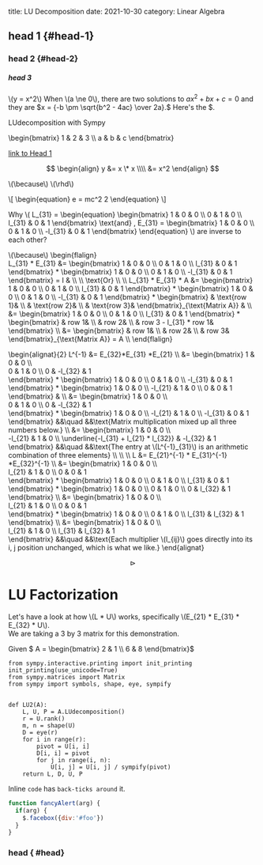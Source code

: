 title: LU Decomposition
date: 2021-10-30
category: Linear Algebra
    

## head 1 {#head-1}

### head 2 {#head-2}


##### head 3
\\(y = x^2\\)
When \\(a \ne 0\\), there are two solutions to $ax^2 + bx+c=0$ and they are $x = {-b \pm \sqrt{b^2 - 4ac} \over 2a}.$
Here's the \$.


LUdecomposition with Sympy

\begin{bmatrix}
1 & 2 & 3 \\\\
a & b & c
\end{bmatrix}  

[link to Head 1](#head)

$$
\begin{align}
y &= x \* x  \\\\ 
  &= x^2
\end{align}
$$

\\(\because\\)
\\(\rhd\\)



\\[
\begin{equation}
e = mc^2   2
\end{equation}
\\]

Why \\( L\_{31} = \begin{equation}
\begin{bmatrix}
1 & 0 & 0 \\\\
0 & 1 & 0 \\\\
l_{31} & 0 & 1
\end{bmatrix}
\text{and} \, 
E\_{31} = \begin{bmatrix}
1 & 0 & 0 \\\\
0 & 1 & 0 \\\\
-l_{31} & 0 & 1
\end{bmatrix}
\end{equation} \\)
are inverse to each other?

\\(\because\\) 
\begin{flalign}  
L\_{31} \* E\_{31} &= 
\begin{bmatrix}
1 & 0 & 0 \\\\
0 & 1 & 0 \\\\
l_{31} & 0 & 1
\end{bmatrix} 
\*
\begin{bmatrix}
1 & 0 & 0 \\\\
0 & 1 & 0 \\\\
-l_{31} & 0 & 1
\end{bmatrix}
= I  & \\\\
\\\\
\text{Or} \\\\
\\\\
L\_{31} \* E\_{31} \* A &= 
\begin{bmatrix}
1 & 0 & 0 \\\\
0 & 1 & 0 \\\\
l_{31} & 0 & 1
\end{bmatrix}
\*
\begin{bmatrix}
1 & 0 & 0 \\\\
0 & 1 & 0 \\\\
-l_{31} & 0 & 1
\end{bmatrix}
\*
\begin{bmatrix}
& \text{row 1}& \\\\
& \text{row 2}& \\\\
& \text{row 3}& 
\end{bmatrix}\_{\text{Matrix A}} & \\\\
&=
\begin{bmatrix}
1 & 0 & 0 \\\\
0 & 1 & 0 \\\\
l\_{31} & 0 & 1
\end{bmatrix}
\*
\begin{bmatrix}
& row 1& \\\\
& row 2& \\\\
& row 3 - l\_{31} \* row 1& 
\end{bmatrix}  \\\\
&=
\begin{bmatrix}
& row 1& \\\\
& row 2& \\\\
& row 3& 
\end{bmatrix}_{\text{Matrix A}} = A \\\\
\end{flalign}





\begin{alignat}{2}
 L^{-1} &= E_{32}\*E_{31} \*E_{21}  \\\\
  &= \begin{bmatrix}
  1 & 0 & 0   \\\\  
  0 & 1 & 0  \\\\ 
  0 & -l_{32} & 1  
  \end{bmatrix} \* 
\begin{bmatrix}
  1 & 0 & 0  \\\\
  0 & 1 & 0  \\\\
  -l_{31} & 0 & 1 
  \end{bmatrix}  \*
  \begin{bmatrix} 1 & 0 & 0 \\\\
  -l_{21} & 1 & 0 \\\\
  0 & 0 & 1
  \end{bmatrix}  & \\\\ 
&= 
  \begin{bmatrix}
  1 & 0 & 0   \\\\  
  0 & 1 & 0  \\\\ 
  0 & -l_{32} & 1  
  \end{bmatrix} \* 
\begin{bmatrix}
  1 & 0 & 0  \\\\
  -l_{21} & 1 & 0  \\\\
  -l_{31} & 0 & 1 
  \end{bmatrix} &&\quad &&\text{Matrix multiplication mixed up all three numbers below.} \\\\
&=
  \begin{bmatrix}
  1 & 0 & 0   \\\\  
  -l_{21} & 1 & 0  \\\\ 
  \underline{-l_{31} + l_{21} \* l_{32}} & -l_{32} & 1  
  \end{bmatrix} &&\quad &&\text{The entry at \\(L^{-1}\_{31}\\) is an arithmetic combination of three elements} \\\\
 \\\\ 
 \\\\
L &= E_{21}^{-1} \* E\_{31}^{-1} \*E_{32}^{-1} \\\\
  &= \begin{bmatrix}
  1 & 0 & 0   \\\\  
  l_{21} & 1 & 0  \\\\ 
  0 & 0 & 1  
  \end{bmatrix}  \* 
\begin{bmatrix}
  1 & 0 & 0  \\\\
  0 & 1 & 0  \\\\
  l_{31} & 0 & 1 
  \end{bmatrix}  \*
  \begin{bmatrix}
  1 & 0 & 0 \\\\
  0 & 1 & 0 \\\\
  0 & l_{32} & 1
  \end{bmatrix}  \\\\ 
&= 
  \begin{bmatrix}
  1 & 0 & 0   \\\\  
  l_{21} & 1 & 0  \\\\ 
  0 & 0 & 1  
  \end{bmatrix} \* 
\begin{bmatrix}
  1 & 0 & 0  \\\\
  0 & 1 & 0  \\\\
  l_{31} & l_{32} & 1 
  \end{bmatrix}   \\\\
&=
  \begin{bmatrix}
  1 & 0 & 0   \\\\  
  l_{21} & 1 & 0  \\\\ 
  l_{31} & l_{32} & 1  
  \end{bmatrix}   &&\quad &&\text{Each multiplier \\(l_{ij}\\) goes directly into its i, j position unchanged, which is what we like.}
\end{alignat}



$$
\rhd
$$

# LU Factorization  
Let's have a look at how \\(L * U\\) works, specifically \\(E_{21} * E_{31} * E_{32} * U\\).    
We are taking a 3 by 3 matrix for this demonstration.


Given $ A = \begin{bmatrix}
2 & 1 \\\\
6 & 8 \end{bmatrix}$



    from sympy.interactive.printing import init_printing
    init_printing(use_unicode=True)
    from sympy.matrices import Matrix 
    from sympy import symbols, shape, eye, sympify


    def LU2(A):
        L, U, P = A.LUdecomposition()
        r = U.rank()
        m, n = shape(U)
        D = eye(r)
        for i in range(r):
            pivot = U[i, i]
            D[i, i] = pivot
            for j in range(i, n):
                U[i, j] = U[i, j] / sympify(pivot)
        return L, D, U, P
        
Inline `code` has `back-ticks around` it.

```javascript  
function fancyAlert(arg) {   
  if(arg) {   
    $.facebox({div:'#foo'})    
  }   
}   
```

### head { #head}



